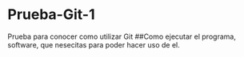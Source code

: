 # Prueba-Git-1
Prueba para conocer como utilizar Git
##Como ejecutar el programa, software, que nesecitas para poder hacer uso de el.
